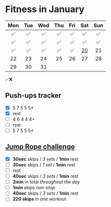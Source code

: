 # Fitness in January

|	Mon	|	Tue	|	Wed	|	Thu	|	Fri	|	Sat	|	Sun	|
| :---: | :---: | :---: | :---: | :---: | :---: | :---: |
|	✅	|	✅	|	✅	|	✅	|	✅	|	✅	|	✅	|
|	✅	|	✅	|	✅	|	✅	|	✅	|	✅	|	✅	|
|	✅	|	✅	|	✅	|	✅	|	✅	|	[20](https://darebee.com/programs/foundation-program.html?showall=&start=19)	|	21	|
|	22	|	23	|	24	|	25	|	26	|	27	|	28	|
|	29	|	30	|	31	|		|		|		|		|

✅❌

## Push-ups tracker

- [x] 5 7 5 5 5+
- [x] rest
- [ ] 4 6 4 4 4+
- [ ] rest
- [ ] 5 7 5 5 5+

## [Jump Rope challenge](https://darebee.com/challenges/jump-rope-challenge.html)

- [x] **30sec** skips / *3 sets* / **1min** rest
- [ ] **30sec** skips / *1 set* / **1min** rest
- [ ] rest
- [ ] **40sec** skips / *3 sets* / **1min** rest
- [ ] **2min** in total *throughout the day*
- [ ] **1min** skips *non-stop*
- [ ] **40sec** skips / *3 sets* / **1min** rest
- [ ] **220 skips** *in one workout*